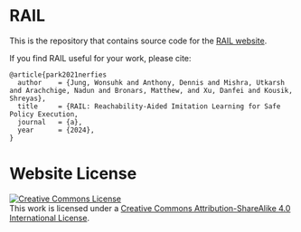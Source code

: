 # RAIL

This is the repository that contains source code for the [RAIL website](https://projrail.github.io/). 

If you find RAIL useful for your work, please cite:
```
@article{park2021nerfies
  author    = {Jung, Wonsuhk and Anthony, Dennis and Mishra, Utkarsh and Arachchige, Nadun and Bronars, Matthew, and Xu, Danfei and Kousik, Shreyas},
  title     = {RAIL: Reachability-Aided Imitation Learning for Safe Policy Execution,
  journal   = {a},
  year      = {2024},
}
```

# Website License
<a rel="license" href="http://creativecommons.org/licenses/by-sa/4.0/"><img alt="Creative Commons License" style="border-width:0" src="https://i.creativecommons.org/l/by-sa/4.0/88x31.png" /></a><br />This work is licensed under a <a rel="license" href="http://creativecommons.org/licenses/by-sa/4.0/">Creative Commons Attribution-ShareAlike 4.0 International License</a>.

